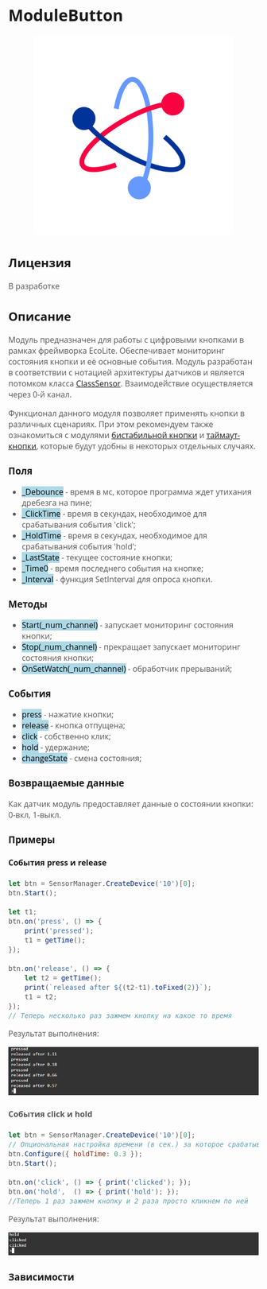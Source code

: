 <div style = "font-family: 'Open Sans', sans-serif; font-size: 16px">

# ModuleButton

<div style = "color: #555">
    <p align="center">
    <img src="./res/logo.png" width="400" title="hover text">
    </p>
</div>

## Лицензия

<div style = "color: #555">
В разработке
</div>

## Описание
<div style = "color: #555">

Модуль предназначен для работы с цифровыми кнопками в рамках фреймворка EcoLite. Обеспечивает мониторинг состояния кнопки и её основные события. Модуль разработан в соответствии с нотацией архитектуры датчиков и является потомком класса [ClassSensor](https://github.com/Konkery/ModuleSensorArchitecture/blob/main/README.md). Взаимодействие осуществляется через 0-й канал. 

Функционал данного модуля позволяет применять кнопки в различных сценариях. При этом рекомендуем также ознакомиться с модулями [бистабильной кнопки](./README_BISTABLE.md) и [таймаут-кнопки](./README_TIMEOUT.md), которые будут удобны в некоторых отдельных случаях. 

</div>

### Поля
<div style = "color: #555">

- <mark style="background-color: lightblue">_Debounce</mark> - время в мс, которое программа ждет утихания дребезга на пине;
- <mark style="background-color: lightblue">_ClickTime</mark> - время в секундах, необходимое для срабатывания события 'click';
- <mark style="background-color: lightblue">_HoldTime</mark> - время в секундах, необходимое для срабатывания события 'hold';
- <mark style="background-color: lightblue">_LastState</mark> - текущее состояние кнопки;
- <mark style="background-color: lightblue">_Time0</mark> - время последнего события на кнопке;
- <mark style="background-color: lightblue">_Interval</mark> - функция SetInterval для опроса кнопки.
</div>

### Методы
<div style = "color: #555">

- <mark style="background-color: lightblue">Start(_num_channel)</mark> - запускает мониторинг состояния кнопки;
- <mark style="background-color: lightblue">Stop(_num_channel)</mark> - прекращает запускает мониторинг состояния кнопки;
- <mark style="background-color: lightblue">OnSetWatch(_num_channel)</mark> - обработчик прерываний;
</div>

### События
<div style = "color: #555">

- <mark style="background-color: lightblue">press</mark> - нажатие кнопки;
- <mark style="background-color: lightblue">release</mark> - кнопка отпущена;
- <mark style="background-color: lightblue">click</mark> - собственно клик;
- <mark style="background-color: lightblue">hold</mark> - удержание;
- <mark style="background-color: lightblue">changeState</mark> - смена состояния;
</div>

### Возвращаемые данные
<div style = "color: #555">
Как датчик модуль предоставляет данные о состоянии кнопки: 0-вкл, 1-выкл.
</div>

### Примеры
#### События press и release
<div style = "color: #555">

```js
let btn = SensorManager.CreateDevice('10')[0];
btn.Start();

let t1;
btn.on('press', () => {
    print('pressed');
    t1 = getTime();
});

btn.on('release', () => {
    let t2 = getTime();
    print(`released after ${(t2-t1).toFixed(2)}`);
    t1 = t2;
});
// Теперь несколько раз зажмем кнопку на какое то время
```

Результат выполнения:
<div align='left'>
    <img src='./res/example-1.png'>
</div>

#### События click и hold 
```js
let btn = SensorManager.CreateDevice('10')[0];
// Опциональная настройка времени (в сек.) за которое срабатывает удержание
btn.Configure({ holdTime: 0.3 });
btn.Start();

btn.on('click', () => { print('clicked'); });
btn.on('hold',  () => { print('hold'); });
//Теперь 1 раз зажмем кнопку и 2 раза просто кликнем по ней
```

Результат выполнения:
<div align='left'>
    <img src='./res/example-2.png'>
</div>

</div>

### Зависимости
<div style = "color: #555">

</div>

</div>
